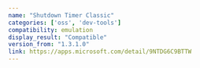 ```yaml
---
name: "Shutdown Timer Classic"
categories: ['oss', 'dev-tools']
compatibility: emulation
display_result: "Compatible"
version_from: "1.3.1.0"
link: https://apps.microsoft.com/detail/9NTDG6C9BTTW
---
```

